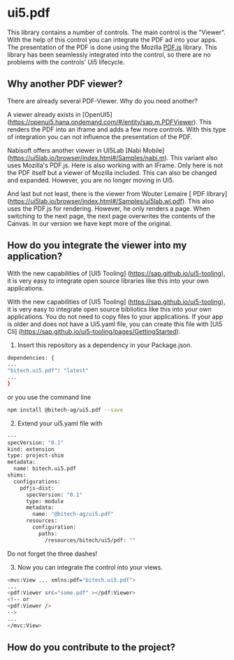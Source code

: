 # ui5.pdf
This library contains a number of controls. The main control is the "Viewer". With the help of this control you can integrate the PDF ad into your apps. The presentation of the PDF is done using the Mozilla [PDF.js](https://mozilla.github.io/pdf.js) library. This library has been seamlessly integrated into the control, so there are no problems with the controls' Ui5 lifecycle.

## Why another PDF viewer?

There are already several PDF-Viewer. Why do you need another?

A viewer already exists in [OpenUI5] (https://openui5.hana.ondemand.com/#/entity/sap.m.PDFViewer). This renders the PDF into an iframe and adds a few more controls. With this type of integration you can not influence the presentation of the PDF.

Nabisoft offers another viewer in UI5Lab [Nabi Mobile] (https://ui5lab.io/browser/index.html#/Samples/nabi.m). This variant also uses Mozilla's PDF.js. Here is also working with an IFrame. Only here is not the PDF itself but a viewer of Mozilla included. This can also be changed and expanded. However, you are no longer moving in UI5.

And last but not least, there is the viewer from Wouter Lemaire [
PDF library] (https://ui5lab.io/browser/index.html#/Samples/ui5lab.wl.pdf). This also uses the PDF.js for rendering. However, he only renders a page. When switching to the next page, the next page overwrites the contents of the Canvas. In our version we have kept more of the original.

## How do you integrate the viewer into my application?

With the new capabilities of [UI5 Tooling] (https://sap.github.io/ui5-tooling), it is very easy to integrate open source libraries like this into your own applications.

With the new capabilities of [UI5 Tooling] (https://sap.github.io/ui5-tooling), it is very easy to integrate open source bibliotics like this into your own applications. You do not need to copy files to your applications. If your app is older and does not have a Ui5.yaml file, you can create this file with [UI5 Cli] (https://sap.github.io/ui5-tooling/pages/GettingStarted).

1. Insert this repository as a dependency in your Package.json.
```sh
dependencies: {
...
"bitech.ui5.pdf": "latest"
...
}
```
or you use the command line
```sh
npm install @bitech-ag/ui5.pdf --save
```
2. Extend your ui5.yaml file with
```sh
---
specVersion: "0.1"
kind: extension
type: project-shim
metadata:
  name: bitech.ui5.pdf
shims:
  configurations:
    pdfjs-dist:
      specVersion: "0.1"
      type: module
      metadata:
        name: "@bitech-ag/ui5.pdf"
      resources:
        configuration:
          paths:
            /resources/bitech/ui5/pdf: ""
```
Do not forget the three dashes!

3. Now you can integrate the control into your views.
```sh
<mvc:View ... xmlns:pdf="bitech.ui5.pdf">
...
<pdf:Viewer src="some.pdf" ></pdf:Viewer>
<!-- or 
<pdf:Viewer />
-->
...
</mvc:View>
```

## How do you contribute to the project?
